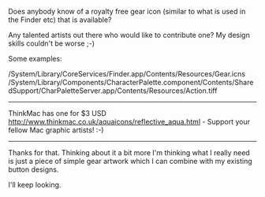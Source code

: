 Does anybody know of a royalty free gear icon (similar to what is used in the Finder etc) that is available?

Any talented artists out there who would like to contribute one? My design skills couldn't be worse ;-)

Some examples:

/System/Library/CoreServices/Finder.app/Contents/Resources/Gear.icns
/System/Library/Components/CharacterPalette.component/Contents/SharedSupport/CharPaletteServer.app/Contents/Resources/Action.tiff

----

T<nowiki/>hinkMac has one for $3 USD http://www.thinkmac.co.uk/aquaicons/reflective_aqua.html - Support your fellow Mac graphic artists! :-)

----

Thanks for that. Thinking about it a bit more I'm thinking what I really need is just a piece of simple gear artwork which I can combine with my existing button designs.

I'll keep looking.

